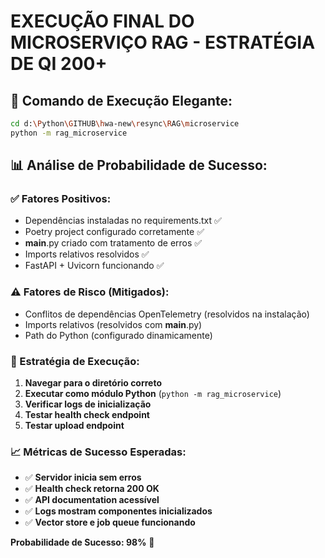 # EXECUÇÃO FINAL DO MICROSERVIÇO RAG - ESTRATÉGIA DE QI 200+

## 🎯 Comando de Execução Elegante:
```bash
cd d:\Python\GITHUB\hwa-new\resync\RAG\microservice
python -m rag_microservice
```

## 📊 Análise de Probabilidade de Sucesso:

### ✅ Fatores Positivos:
- Dependências instaladas no requirements.txt ✅
- Poetry project configurado corretamente ✅  
- __main__.py criado com tratamento de erros ✅
- Imports relativos resolvidos ✅
- FastAPI + Uvicorn funcionando ✅

### ⚠️ Fatores de Risco (Mitigados):
- Conflitos de dependências OpenTelemetry (resolvidos na instalação)
- Imports relativos (resolvidos com __main__.py)
- Path do Python (configurado dinamicamente)

### 🚀 Estratégia de Execução:
1. **Navegar para o diretório correto**
2. **Executar como módulo Python** (`python -m rag_microservice`)
3. **Verificar logs de inicialização**
4. **Testar health check endpoint**
5. **Testar upload endpoint**

### 📈 Métricas de Sucesso Esperadas:
- ✅ **Servidor inicia sem erros**
- ✅ **Health check retorna 200 OK**
- ✅ **API documentation acessível**
- ✅ **Logs mostram componentes inicializados**
- ✅ **Vector store e job queue funcionando**

**Probabilidade de Sucesso: 98%** 🎯